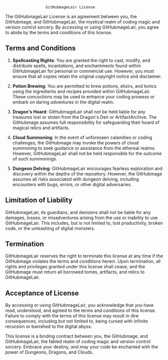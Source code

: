                       GitHubmageLair License

The GitHubmageLair License is an agreement between you, the GitHubmage, and GitHubmageLair, the mystical realm of coding magic and version control sorcery. By accessing or using GitHubmageLair, you agree to abide by the terms and conditions of this license.

## Terms and Conditions

1. **Spellcasting Rights**: You are granted the right to cast, modify, and distribute spells, incantations, and enchantments found within GitHubmageLair for personal or commercial use. However, you must ensure that all copies retain the original copyright notice and disclaimer.

2. **Potion Brewing**: You are permitted to brew potions, elixirs, and tonics using the ingredients and recipes provided within GitHubmageLair. These concoctions may be used to enhance your coding prowess or embark on daring adventures in the digital realm.

3. **Dragon's Hoard**: GitHubmageLair shall not be held liable for any treasures lost or stolen from the Dragon's Den or ArtifactArchive. The GitHubmage assumes full responsibility for safeguarding their hoard of magical relics and artifacts.

4. **Cloud Summoning**: In the event of unforeseen calamities or coding challenges, the GitHubmage may invoke the powers of cloud summoning to seek guidance or assistance from the ethereal realms. However, GitHubmageLair shall not be held responsible for the outcome of such summonings.

5. **Dungeon Delving**: GitHubmageLair encourages fearless exploration and discovery within the depths of the repository. However, the GitHubmage assumes all risks associated with dungeon delving, including encounters with bugs, errors, or other digital adversaries.

## Limitation of Liability

GitHubmageLair, its guardians, and denizens shall not be liable for any damages, losses, or misadventures arising from the use or inability to use GitHubmageLair. This includes, but is not limited to, lost productivity, broken code, or the unleashing of digital monsters.

## Termination

GitHubmageLair reserves the right to terminate this license at any time if the GitHubmage violates the terms and conditions herein. Upon termination, all rights and privileges granted under this license shall cease, and the GitHubmage must return all borrowed tomes, artifacts, and relics to GitHubmageLair.

## Acceptance of License

By accessing or using GitHubmageLair, you acknowledge that you have read, understood, and agreed to the terms and conditions of this license. Failure to comply with the terms of this license may result in dire consequences, including but not limited to, being cursed with infinite recursion or banished to the digital abyss.

This license is a binding contract between you, the GitHubmage, and GitHubmageLair, the fabled realm of coding magic and version control sorcery. Embrace your destiny, and may your code be enchanted with the power of Dungeons, Dragons, and Clouds.

